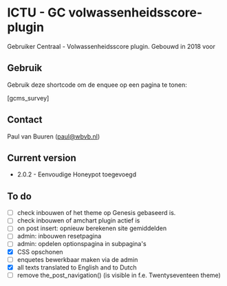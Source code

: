 # ICTU - GC volwassenheidsscore-plugin

Gebruiker Centraal - Volwassenheidsscore plugin.
Gebouwd in 2018 voor 

## Gebruik
Gebruik deze shortcode om de enquee op een pagina te tonen:

[gcms_survey]

## Contact
Paul van Buuren (paul@wbvb.nl)

## Current version
* 2.0.2 - Eenvoudige Honeypot toegevoegd

## To do
- [ ] check inbouwen of het theme op Genesis gebaseerd is.
- [ ] check inbouwen of amchart plugin actief is
- [ ] on post insert: opnieuw berekenen site gemiddelden
- [ ] admin: inbouwen resetpagina
- [ ] admin: opdelen optionspagina in subpagina's
- [x] CSS opschonen
- [ ] enquetes bewerkbaar maken via de admin
- [x] all texts translated to English and to Dutch
- [ ] remove the_post_navigation() (is visible in f.e. Twentyseventeen theme)

